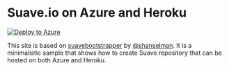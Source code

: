# Suave.io on Azure and Heroku

[![Deploy to Azure](http://azuredeploy.net/deploybutton.png)](https://azuredeploy.net/)

This site is based on [suavebootstrapper](https://github.com/shanselman/suavebootstrapper) by 
[@shanselman](http://github.com/shanselman). It is a minimalistic sample that shows how to
create Suave repository that can be hosted on both Azure and Heroku.
